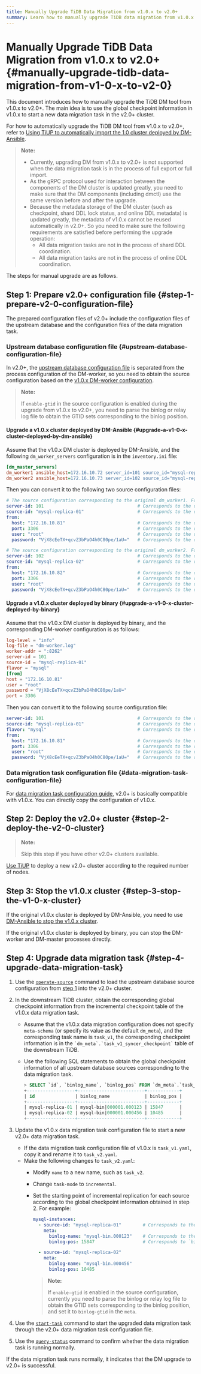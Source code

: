 ```yaml
---
title: Manually Upgrade TiDB Data Migration from v1.0.x to v2.0+
summary: Learn how to manually upgrade TiDB data migration from v1.0.x to v2.0+.
---
```


# Manually Upgrade TiDB Data Migration from v1.0.x to v2.0+ {#manually-upgrade-tidb-data-migration-from-v1-0-x-to-v2-0}

This document introduces how to manually upgrade the TiDB DM tool from v1.0.x to v2.0+. The main idea is to use the global checkpoint information in v1.0.x to start a new data migration task in the v2.0+ cluster.

For how to automatically upgrade the TiDB DM tool from v1.0.x to v2.0+, refer to [Using TiUP to automatically import the 1.0 cluster deployed by DM-Ansible](/dm/maintain-dm-using-tiup.md#import-and-upgrade-a-dm-10-cluster-deployed-using-dm-ansible).

> **Note:**
>
> -   Currently, upgrading DM from v1.0.x to v2.0+ is not supported when the data migration task is in the process of full export or full import.
> -   As the gRPC protocol used for interaction between the components of the DM cluster is updated greatly, you need to make sure that the DM components (including dmctl) use the same version before and after the upgrade.
> -   Because the metadata storage of the DM cluster (such as checkpoint, shard DDL lock status, and online DDL metadata) is updated greatly, the metadata of v1.0.x cannot be reused automatically in v2.0+. So you need to make sure the following requirements are satisfied before performing the upgrade operation:
>     -   All data migration tasks are not in the process of shard DDL coordination.
>     -   All data migration tasks are not in the process of online DDL coordination.

The steps for manual upgrade are as follows.

## Step 1: Prepare v2.0+ configuration file {#step-1-prepare-v2-0-configuration-file}

The prepared configuration files of v2.0+ include the configuration files of the upstream database and the configuration files of the data migration task.

### Upstream database configuration file {#upstream-database-configuration-file}

In v2.0+, the [upstream database configuration file](/dm/dm-source-configuration-file.md) is separated from the process configuration of the DM-worker, so you need to obtain the source configuration based on the [v1.0.x DM-worker configuration](/dm/dm-worker-configuration-file.md).

> **Note:**
>
> If `enable-gtid` in the source configuration is enabled during the upgrade from v1.0.x to v2.0+, you need to parse the binlog or relay log file to obtain the GTID sets corresponding to the binlog position.

#### Upgrade a v1.0.x cluster deployed by DM-Ansible {#upgrade-a-v1-0-x-cluster-deployed-by-dm-ansible}

Assume that the v1.0.x DM cluster is deployed by DM-Ansible, and the following `dm_worker_servers` configuration is in the `inventory.ini` file:

```ini
[dm_master_servers]
dm_worker1 ansible_host=172.16.10.72 server_id=101 source_id="mysql-replica-01" mysql_host=172.16.10.81 mysql_user=root mysql_password='VjX8cEeTX+qcvZ3bPaO4h0C80pe/1aU=' mysql_port=3306
dm_worker2 ansible_host=172.16.10.73 server_id=102 source_id="mysql-replica-02" mysql_host=172.16.10.82 mysql_user=root mysql_password='VjX8cEeTX+qcvZ3bPaO4h0C80pe/1aU=' mysql_port=3306
```

Then you can convert it to the following two source configuration files:

```yaml
# The source configuration corresponding to the original dm_worker1. For example, it is named as source1.yaml.
server-id: 101                                   # Corresponds to the original `server_id`.
source-id: "mysql-replica-01"                    # Corresponds to the original `source_id`.
from:
  host: "172.16.10.81"                           # Corresponds to the original `mysql_host`.
  port: 3306                                     # Corresponds to the original `mysql_port`.
  user: "root"                                   # Corresponds to the original `mysql_user`.
  password: "VjX8cEeTX+qcvZ3bPaO4h0C80pe/1aU="   # Corresponds to the original `mysql_password`.
```

```yaml
# The source configuration corresponding to the original dm_worker2. For example, it is named as source2.yaml.
server-id: 102                                   # Corresponds to the original `server_id`.
source-id: "mysql-replica-02"                    # Corresponds to the original `source_id`.
from:
  host: "172.16.10.82"                           # Corresponds to the original `mysql_host`.
  port: 3306                                     # Corresponds to the original `mysql_port`.
  user: "root"                                   # Corresponds to the original `mysql_user`.
  password: "VjX8cEeTX+qcvZ3bPaO4h0C80pe/1aU="   # Corresponds to the original `mysql_password`.
```

#### Upgrade a v1.0.x cluster deployed by binary {#upgrade-a-v1-0-x-cluster-deployed-by-binary}

Assume that the v1.0.x DM cluster is deployed by binary, and the corresponding DM-worker configuration is as follows:

```toml
log-level = "info"
log-file = "dm-worker.log"
worker-addr = ":8262"
server-id = 101
source-id = "mysql-replica-01"
flavor = "mysql"
[from]
host = "172.16.10.81"
user = "root"
password = "VjX8cEeTX+qcvZ3bPaO4h0C80pe/1aU="
port = 3306
```

Then you can convert it to the following source configuration file:

```yaml
server-id: 101                                   # Corresponds to the original `server-id`.
source-id: "mysql-replica-01"                    # Corresponds to the original `source-id`.
flavor: "mysql"                                  # Corresponds to the original `flavor`.
from:
  host: "172.16.10.81"                           # Corresponds to the original `from.host`.
  port: 3306                                     # Corresponds to the original `from.port`.
  user: "root"                                   # Corresponds to the original `from.user`.
  password: "VjX8cEeTX+qcvZ3bPaO4h0C80pe/1aU="   # Corresponds to the original `from.password`.
```

### Data migration task configuration file {#data-migration-task-configuration-file}

For [data migration task configuration guide](/dm/dm-task-configuration-guide.md), v2.0+ is basically compatible with v1.0.x. You can directly copy the configuration of v1.0.x.

## Step 2: Deploy the v2.0+ cluster {#step-2-deploy-the-v2-0-cluster}

> **Note:**
>
> Skip this step if you have other v2.0+ clusters available.

[Use TiUP](/dm/deploy-a-dm-cluster-using-tiup.md) to deploy a new v2.0+ cluster according to the required number of nodes.

## Step 3: Stop the v1.0.x cluster {#step-3-stop-the-v1-0-x-cluster}

If the original v1.0.x cluster is deployed by DM-Ansible, you need to use [DM-Ansible to stop the v1.0.x cluster](https://docs.pingcap.com/tidb-data-migration/v1.0/cluster-operations#stop-a-cluster).

If the original v1.0.x cluster is deployed by binary, you can stop the DM-worker and DM-master processes directly.

## Step 4: Upgrade data migration task {#step-4-upgrade-data-migration-task}

1.  Use the [`operate-source`](/dm/dm-manage-source.md#operate-data-source) command to load the upstream database source configuration from [step 1](#step-1-prepare-v20-configuration-file) into the v2.0+ cluster.

2.  In the downstream TiDB cluster, obtain the corresponding global checkpoint information from the incremental checkpoint table of the v1.0.x data migration task.

    -   Assume that the v1.0.x data migration configuration does not specify `meta-schema` (or specify its value as the default `dm_meta`), and the corresponding task name is `task_v1`, the corresponding checkpoint information is in the `` `dm_meta`.`task_v1_syncer_checkpoint` `` table of the downstream TiDB.
    -   Use the following SQL statements to obtain the global checkpoint information of all upstream database sources corresponding to the data migration task.

        ```sql
        > SELECT `id`, `binlog_name`, `binlog_pos` FROM `dm_meta`.`task_v1_syncer_checkpoint` WHERE `is_global`=1;
        +------------------+-------------------------+------------+
        | id               | binlog_name             | binlog_pos |
        +------------------+-------------------------+------------+
        | mysql-replica-01 | mysql-bin|000001.000123 | 15847      |
        | mysql-replica-02 | mysql-bin|000001.000456 | 10485      |
        +------------------+-------------------------+------------+
        ```

3.  Update the v1.0.x data migration task configuration file to start a new v2.0+ data migration task.

    -   If the data migration task configuration file of v1.0.x is `task_v1.yaml`, copy it and rename it to `task_v2.yaml`.
    -   Make the following changes to `task_v2.yaml`:
        -   Modify `name` to a new name, such as `task_v2`.
        -   Change `task-mode` to `incremental`.
        -   Set the starting point of incremental replication for each source according to the global checkpoint information obtained in step 2. For example:

            ```yaml
            mysql-instances:
              - source-id: "mysql-replica-01"        # Corresponds to the `id` of the checkpoint information.
                meta:
                  binlog-name: "mysql-bin.000123"    # Corresponds to the `binlog_name` in the checkpoint information, excluding the part of `|000001`.
                  binlog-pos: 15847                  # Corresponds to `binlog_pos` in the checkpoint information.

              - source-id: "mysql-replica-02"
                meta:
                  binlog-name: "mysql-bin.000456"
                  binlog-pos: 10485
            ```

            > **Note:**
            >
            > If `enable-gtid` is enabled in the source configuration, currently you need to parse the binlog or relay log file to obtain the GTID sets corresponding to the binlog position, and set it to `binlog-gtid` in the `meta`.

4.  Use the [`start-task`](/dm/dm-create-task.md) command to start the upgraded data migration task through the v2.0+ data migration task configuration file.

5.  Use the [`query-status`](/dm/dm-query-status.md) command to confirm whether the data migration task is running normally.

If the data migration task runs normally, it indicates that the DM upgrade to v2.0+ is successful.
